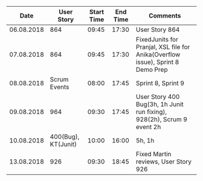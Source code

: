 Date          | User Story    | Start Time    | End Time      | Comments        |
------------- | ------------- | ------------- | ------------- | -------------   |
06.08.2018    | 864           | 09:45         | 17:30         | User Story 864  |
07.08.2018    | 864           | 09:45         | 17:30         | FixedJunits for Pranjal, XSL file for Anika(Overflow issue), Sprint 8 Demo Prep |
08.08.2018    | Scrum Events  | 08:00         | 17:45         | Sprint 8, Sprint 9 |
09.08.2018    | 964           | 09:30         | 17:45         | User Story 400 Bug(3h, 1h Junit run fixing), 928(2h), Scrum 9 event 2h |
10.08.2018    | 400(Bug), KT(Junit) | 10:00   | 16:00         | 5h, 1h          |
13.08.2018    | 926           | 09:30         | 18:45         | Fixed Martin reviews, User Story 926 |

